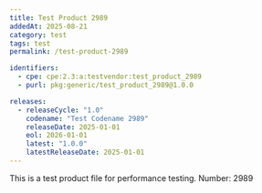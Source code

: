 ```yaml
---
title: Test Product 2989
addedAt: 2025-08-21
category: test
tags: test
permalink: /test-product-2989

identifiers:
  - cpe: cpe:2.3:a:testvendor:test_product_2989
  - purl: pkg:generic/test_product_2989@1.0.0

releases:
  - releaseCycle: "1.0"
    codename: "Test Codename 2989"
    releaseDate: 2025-01-01
    eol: 2026-01-01
    latest: "1.0.0"
    latestReleaseDate: 2025-01-01
---
```


This is a test product file for performance testing. Number: 2989
